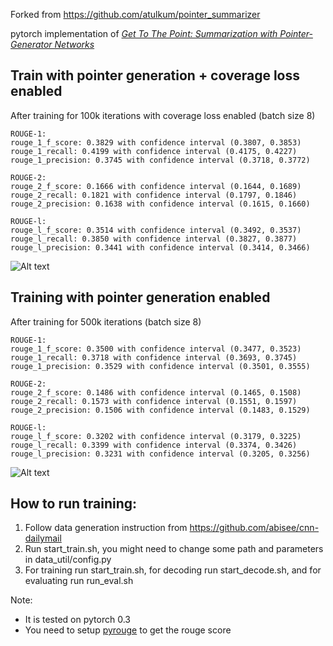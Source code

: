 Forked from https://github.com/atulkum/pointer_summarizer

pytorch implementation of *[Get To The Point: Summarization with Pointer-Generator Networks](https://arxiv.org/abs/1704.04368)*

Train with pointer generation + coverage loss enabled 
--------------------------------------------
After training for 100k iterations with coverage loss enabled (batch size 8)

```
ROUGE-1:
rouge_1_f_score: 0.3829 with confidence interval (0.3807, 0.3853)
rouge_1_recall: 0.4199 with confidence interval (0.4175, 0.4227)
rouge_1_precision: 0.3745 with confidence interval (0.3718, 0.3772)

ROUGE-2:
rouge_2_f_score: 0.1666 with confidence interval (0.1644, 0.1689)
rouge_2_recall: 0.1821 with confidence interval (0.1797, 0.1846)
rouge_2_precision: 0.1638 with confidence interval (0.1615, 0.1660)

ROUGE-l:
rouge_l_f_score: 0.3514 with confidence interval (0.3492, 0.3537)
rouge_l_recall: 0.3850 with confidence interval (0.3827, 0.3877)
rouge_l_precision: 0.3441 with confidence interval (0.3414, 0.3466)
```

![Alt text](learning_curve_coverage.png?raw=true "Learning Curve with coverage loss")

Training with pointer generation enabled
--------------------------------------------

After training for 500k iterations (batch size 8)

```
ROUGE-1:
rouge_1_f_score: 0.3500 with confidence interval (0.3477, 0.3523)
rouge_1_recall: 0.3718 with confidence interval (0.3693, 0.3745)
rouge_1_precision: 0.3529 with confidence interval (0.3501, 0.3555)

ROUGE-2:
rouge_2_f_score: 0.1486 with confidence interval (0.1465, 0.1508)
rouge_2_recall: 0.1573 with confidence interval (0.1551, 0.1597)
rouge_2_precision: 0.1506 with confidence interval (0.1483, 0.1529)

ROUGE-l:
rouge_l_f_score: 0.3202 with confidence interval (0.3179, 0.3225)
rouge_l_recall: 0.3399 with confidence interval (0.3374, 0.3426)
rouge_l_precision: 0.3231 with confidence interval (0.3205, 0.3256)
```
![Alt text](learning_curve.png?raw=true "Learning Curve with pointer generation")


How to run training:
--------------------------------------------
1) Follow data generation instruction from https://github.com/abisee/cnn-dailymail
2) Run start_train.sh, you might need to change some path and parameters in data_util/config.py
3) For training run start_train.sh, for decoding run start_decode.sh, and for evaluating run run_eval.sh

Note:
* It is tested on pytorch 0.3 
* You need to setup [pyrouge](https://github.com/andersjo/pyrouge) to get the rouge score



